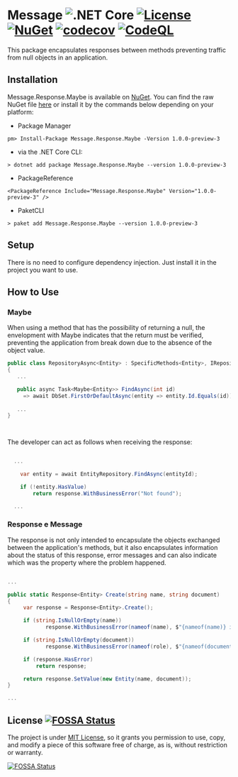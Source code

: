# Message ![.NET Core](https://github.com/leo-oliveira-eng/Message/workflows/.NET%20Core/badge.svg) [![License](https://img.shields.io/badge/license-MIT-blue.svg)](LICENSE.md) [![NuGet](https://img.shields.io/nuget/vpre/Message.Response.Maybe)](https://www.nuget.org/packages/Message.Response.Maybe) [![codecov](https://codecov.io/gh/leo-oliveira-eng/Message/branch/master/graph/badge.svg?token=PHRGUJB9UI)](https://codecov.io/gh/leo-oliveira-eng/Message) [![CodeQL](https://github.com/leo-oliveira-eng/Message/actions/workflows/codeQL.yml/badge.svg)](https://github.com/leo-oliveira-eng/Message/actions/workflows/codeQL.yml)

This package encapsulates responses between methods preventing traffic from null objects in an application. 

## Installation

Message.Response.Maybe is available on [NuGet](https://www.nuget.org/packages/Message.Response.Maybe/).  You can find the raw NuGet file [here](https://www.nuget.org/api/v2/package/Message.Response.Maybe/1.0.0-preview-2) or install it by the commands below depending on your platform:

 - Package Manager
```
pm> Install-Package Message.Response.Maybe -Version 1.0.0-preview-3
```

 - via the .NET Core CLI:
```
> dotnet add package Message.Response.Maybe --version 1.0.0-preview-3
```

 - PackageReference
```
<PackageReference Include="Message.Response.Maybe" Version="1.0.0-preview-3" />
```

 - PaketCLI
```
> paket add Message.Response.Maybe --version 1.0.0-preview-3
```


## Setup

There is no need to configure dependency injection. Just install it in the project you want to use.


## How to Use

### Maybe

When using a method that has the possibility of returning a null, the envelopment with Maybe indicates that the return must be verified, preventing the application from break down due to the absence of the object value.

```csharp
public class RepositoryAsync<Entity> : SpecificMethods<Entity>, IRepositoryAsync<Entity>
{
   ...

   public async Task<Maybe<Entity>> FindAsync(int id)
     => await DbSet.FirstOrDefaultAsync(entity => entity.Id.Equals(id));
     
   ...
}

     
```

The developer can act as follows when receiving the response:

```csharp

  ...

    var entity = await EntityRepository.FindAsync(entityId);

    if (!entity.HasValue)
        return response.WithBusinessError("Not found");

  ...

```

### Response e Message

The response is not only intended to encapsulate the objects exchanged between the application's methods, but it also encapsulates information about the status of this response, error messages and can also indicate which was the property where the problem happened.

```csharp

...

public static Response<Entity> Create(string name, string document)
{
     var response = Response<Entity>.Create();

     if (string.IsNullOrEmpty(name))
            response.WithBusinessError(nameof(name), $"{nameof(name)} is invalid");

     if (string.IsNullOrEmpty(document))
            response.WithBusinessError(nameof(role), $"{nameof(document)} is invalid");

     if (response.HasError)
         return response;

     return response.SetValue(new Entity(name, document));
}

...

```

## License [![FOSSA Status](https://app.fossa.com/api/projects/git%2Bgithub.com%2Fleo-oliveira-eng%2FMessage.svg?type=shield)](https://app.fossa.com/projects/git%2Bgithub.com%2Fleo-oliveira-eng%2FMessage?ref=badge_shield)
The project is under [MIT License](LICENSE.md), so it grants you permission to use, copy, and modify a piece of this software free of charge, as is, without restriction or warranty.

[![FOSSA Status](https://app.fossa.com/api/projects/git%2Bgithub.com%2Fleo-oliveira-eng%2FMessage.svg?type=large)](https://app.fossa.com/projects/git%2Bgithub.com%2Fleo-oliveira-eng%2FMessage?ref=badge_large)
